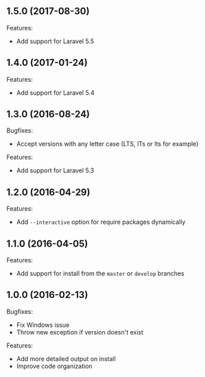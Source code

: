 ## 1.5.0 (2017-08-30)

Features:

  - Add support for Laravel 5.5

## 1.4.0 (2017-01-24)

Features:

  - Add support for Laravel 5.4

## 1.3.0 (2016-08-24)

Bugfixes:

  - Accept versions with any letter case (LTS, lTs or lts for example)


Features:

  - Add support for Laravel 5.3

## 1.2.0 (2016-04-29)

Features:

  - Add `--interactive` option for require packages dynamically

## 1.1.0 (2016-04-05)

Features:

  - Add support for install from the `master` or `develop` branches
  
## 1.0.0 (2016-02-13)

Bugfixes:

  - Fix Windows issue
  - Throw new exception if version doesn't exist

Features:

  - Add more detailed output on install
  - Improve code organization
